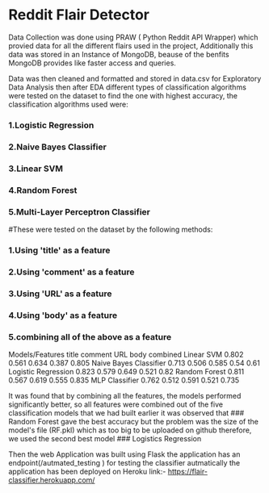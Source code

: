 # Reddit Flair Detector

Data Collection was done using PRAW ( Python Reddit API Wrapper)  which provied data for all the different flairs used in the project, Additionally this data was stored in an Instance of MongoDB, beause of the benfits MongoDB provides like faster access and queries.

Data was then cleaned and formatted and stored in data.csv for Exploratory Data Analysis then after EDA different types of classification algorithms were tested on the dataset to find the one with highest accuracy, the classification algorithms used were:

### 1.Logistic Regression
### 2.Naive Bayes Classifier
### 3.Linear SVM
### 4.Random Forest
### 5.Multi-Layer Perceptron Classifier

#These were tested on the dataset by the following methods:
### 1.Using 'title' as a feature
### 2.Using 'comment' as a feature
### 3.Using 'URL' as a feature
### 4.Using 'body' as a feature
### 5.combining all of the above  as a feature

Models/Features	           title	comment	 URL 	  body	 combined
Linear SVM	               0.802	0.561	   0.634	0.387  0.805
Naive Bayes Classifier	   0.713	0.506	   0.585	0.54	 0.61
Logistic Regression	       0.823	0.579	   0.649	0.521	 0.82
Random Forest	             0.811	0.567	   0.619	0.555	 0.835
MLP Classifier	           0.762	0.512	   0.591	0.521	 0.735


It was found that by combining all the features, the models performed significantly better, so all features were combined out of the five classification models that we had built earlier it was observed that ### Random Forest gave the best accuracy but the problem was the size of the model's file (RF.pkl) which as too big to be uploaded on github therefore, we used the second best model ### Logistics Regression

Then the web Application was built using Flask 
the application has an endpoint(/autmated_testing ) for testing the classifier autmatically 
the application has been deployed on Heroku 
link:- https://flair-classifier.herokuapp.com/
